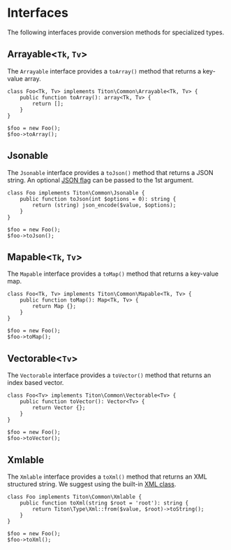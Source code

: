 # Interfaces #

The following interfaces provide conversion methods for specialized types.

## Arrayable<`Tk`, `Tv`> ##

The `Arrayable` interface provides a `toArray()` method that returns a key-value array.

```hack
class Foo<Tk, Tv> implements Titon\Common\Arrayable<Tk, Tv> {
    public function toArray(): array<Tk, Tv> {
        return [];
    }
}

$foo = new Foo();
$foo->toArray();
```

## Jsonable ##

The `Jsonable` interface provides a `toJson()` method that returns a JSON string. An optional [JSON flag](http://php.net/manual/en/json.constants.php) can be passed to the 1st argument. 

```hack
class Foo implements Titon\Common\Jsonable {
    public function toJson(int $options = 0): string {
        return (string) json_encode($value, $options);
    }
}

$foo = new Foo();
$foo->toJson();
```

## Mapable<`Tk`, `Tv`> ##

The `Mapable` interface provides a `toMap()` method that returns a key-value map.

```hack
class Foo<Tk, Tv> implements Titon\Common\Mapable<Tk, Tv> {
    public function toMap(): Map<Tk, Tv> {
        return Map {};
    }
}

$foo = new Foo();
$foo->toMap();
```

## Vectorable<`Tv`> ##

The `Vectorable` interface provides a `toVector()` method that returns an index based vector.

```hack
class Foo<Tv> implements Titon\Common\Vectorable<Tv> {
    public function toVector(): Vector<Tv> {
        return Vector {};
    }
}

$foo = new Foo();
$foo->toVector();
```

## Xmlable ##

The `Xmlable` interface provides a `toXml()` method that returns an XML structured string. We suggest using the built-in [XML class](../type/xml.md).

```hack
class Foo implements Titon\Common\Xmlable {
    public function toXml(string $root = 'root'): string {
        return Titon\Type\Xml::from($value, $root)->toString();
    }
}

$foo = new Foo();
$foo->toXml();
```
